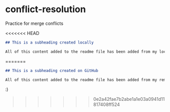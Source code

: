 # conflict-resolution

Practice for merge conflicts

<<<<<<< HEAD
```md
## This is a subheading created locally

All of this content added to the readme file has been added from my local Git repository.
```
=======
  ```md
  ## This is a subheading created on GitHub

  All of this content added to the readme file has been added from my remote GitHub repository.
  ```
:)
>>>>>>> 0e2a42fae7b2abe1a1e03a0941d11817408ff524

